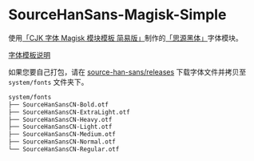 # SourceHanSans-Magisk-Simple

使用[「CJK 字体 Magisk 模块模板 简易版」](https://github.com/lxgw/simple-cjk-font-magisk-module-template)制作的[「思源黑体」](https://github.com/adobe-fonts/source-han-sans)字体模块。

[字体模板说明](README-lxgw.md)

如果您要自己打包，请在 [source-han-sans/releases](https://github.com/adobe-fonts/source-han-sans/releases) 下载字体文件并拷贝至 `system/fonts` 文件夹下。

```bash
system/fonts
├── SourceHanSansCN-Bold.otf
├── SourceHanSansCN-ExtraLight.otf
├── SourceHanSansCN-Heavy.otf
├── SourceHanSansCN-Light.otf
├── SourceHanSansCN-Medium.otf
├── SourceHanSansCN-Normal.otf
└── SourceHanSansCN-Regular.otf
```